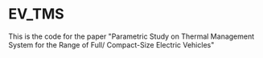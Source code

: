 # EV_TMS
This is the code for the paper "Parametric Study on Thermal Management System for the Range of Full/ Compact-Size Electric Vehicles"
